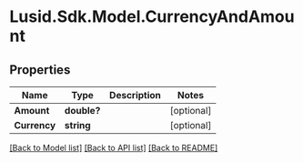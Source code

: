 
# Lusid.Sdk.Model.CurrencyAndAmount

## Properties

Name | Type | Description | Notes
------------ | ------------- | ------------- | -------------
**Amount** | **double?** |  | [optional] 
**Currency** | **string** |  | [optional] 

[[Back to Model list]](../README.md#documentation-for-models)
[[Back to API list]](../README.md#documentation-for-api-endpoints)
[[Back to README]](../README.md)

